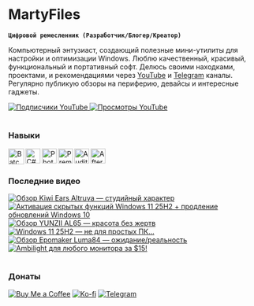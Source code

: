 # MartyFiles

**`Цифровой ремесленник (Разработчик/Блогер/Креатор)`**

Компьютерный энтузиаст, создающий полезные мини-утилиты для настройки и оптимизации Windows. Люблю качественный, красивый, функциональный и портативный софт. Делюсь своими находками, проектами, и рекомендациями через [YouTube][youtube] и [Telegram][telegram] каналы. Регулярно публикую обзоры на периферию, девайсы и интересные гаджеты.

<p align="left">
  <a href="https://www.youtube.com/c/martyfiles?sub_confirmation=1">
    <img 
      alt="Подписчики YouTube" 
      title="Подпишись на канал MartyFiles" 
      src="https://custom-icon-badges.demolab.com/youtube/channel/subscribers/UC91g0nUytzMbjLxE6OBQiyQ?color=%23E05D44&label=%D0%9F%D0%BE%D0%B4%D0%BF%D0%B8%D1%81%D1%87%D0%B8%D0%BA%D0%B8&logo=video&logoColor=white&style=for-the-badge&labelColor=%23CE4630" />
  </a>
  <a href="https://www.youtube.com/c/martyfiles">
    <img 
      alt="Просмотры YouTube" 
      title="Просмотры канала MartyFiles" 
      src="https://custom-icon-badges.demolab.com/youtube/channel/views/UC91g0nUytzMbjLxE6OBQiyQ?color=%23E1AD0E&label=%D0%9F%D1%80%D0%BE%D1%81%D0%BC%D0%BE%D1%82%D1%80%D1%8B&logo=eye&logoColor=white&style=for-the-badge&labelColor=%23C79600" />
  </a>
</p>


#

### Навыки

<img align="left" alt="Batch" width="32px" src="https://cdn-icons-png.flaticon.com/512/11743/11743804.png" />
<img align="left" alt="C#" width="30px" src="https://cdn-icons-png.flaticon.com/512/9083/9083011.png" />
<img align="left" alt="Photoshop" width="30px" src="https://cdn-icons-png.flaticon.com/512/5968/5968520.png" />
<img align="left" alt="Premiere Pro" width="30px" src="https://cdn-icons-png.flaticon.com/512/5968/5968525.png" />
<img align="left" alt="Audition" width="30px" src="https://cdn-icons-png.flaticon.com/512/5968/5968442.png" />
<img align="left" alt="After Effects" width="30px" src="https://cdn-icons-png.flaticon.com/512/5968/5968428.png" />
<br />

#

### Последние видео

<!-- BEGIN YOUTUBE-CARDS -->
[![Обзор Kiwi Ears Altruva — студийный характер](https://ytcards.demolab.com/?id=Uh8RwnQKFuk&title=%D0%9E%D0%B1%D0%B7%D0%BE%D1%80+Kiwi+Ears+Altruva+%E2%80%94+%D1%81%D1%82%D1%83%D0%B4%D0%B8%D0%B9%D0%BD%D1%8B%D0%B9+%D1%85%D0%B0%D1%80%D0%B0%D0%BA%D1%82%D0%B5%D1%80&lang=ru&timestamp=1761382816&background_color=%23191919&title_color=%23ffffff&stats_color=%23dedede&max_title_lines=3&width=250&border_radius=5 "Обзор Kiwi Ears Altruva — студийный характер")](https://www.youtube.com/watch?v=Uh8RwnQKFuk)
[![Активация скрытых функций Windows 11 25H2 + продление обновлений Windows 10](https://ytcards.demolab.com/?id=ewDkd0_xCcw&title=%D0%90%D0%BA%D1%82%D0%B8%D0%B2%D0%B0%D1%86%D0%B8%D1%8F+%D1%81%D0%BA%D1%80%D1%8B%D1%82%D1%8B%D1%85+%D1%84%D1%83%D0%BD%D0%BA%D1%86%D0%B8%D0%B9+Windows+11+25H2+%2B+%D0%BF%D1%80%D0%BE%D0%B4%D0%BB%D0%B5%D0%BD%D0%B8%D0%B5+%D0%BE%D0%B1%D0%BD%D0%BE%D0%B2%D0%BB%D0%B5%D0%BD%D0%B8%D0%B9+Windows+10&lang=ru&timestamp=1760778009&background_color=%23191919&title_color=%23ffffff&stats_color=%23dedede&max_title_lines=3&width=250&border_radius=5 "Активация скрытых функций Windows 11 25H2 + продление обновлений Windows 10")](https://www.youtube.com/watch?v=ewDkd0_xCcw)
[![Обзор YUNZII AL65 — красота без жертв](https://ytcards.demolab.com/?id=JSlpnzPgjDM&title=%D0%9E%D0%B1%D0%B7%D0%BE%D1%80+YUNZII+AL65+%E2%80%94+%D0%BA%D1%80%D0%B0%D1%81%D0%BE%D1%82%D0%B0+%D0%B1%D0%B5%D0%B7+%D0%B6%D0%B5%D1%80%D1%82%D0%B2&lang=ru&timestamp=1760173207&background_color=%23191919&title_color=%23ffffff&stats_color=%23dedede&max_title_lines=3&width=250&border_radius=5 "Обзор YUNZII AL65 — красота без жертв")](https://www.youtube.com/watch?v=JSlpnzPgjDM)
[![Windows 11 25H2 — не для простых ПК...](https://ytcards.demolab.com/?id=bGAZ1Ks0il0&title=Windows+11+25H2+%E2%80%94+%D0%BD%D0%B5+%D0%B4%D0%BB%D1%8F+%D0%BF%D1%80%D0%BE%D1%81%D1%82%D1%8B%D1%85+%D0%9F%D0%9A...&lang=ru&timestamp=1759568408&background_color=%23191919&title_color=%23ffffff&stats_color=%23dedede&max_title_lines=3&width=250&border_radius=5 "Windows 11 25H2 — не для простых ПК...")](https://www.youtube.com/watch?v=bGAZ1Ks0il0)
[![Обзор Epomaker Luma84 — ожидание/реальность](https://ytcards.demolab.com/?id=enzOrM8bT28&title=%D0%9E%D0%B1%D0%B7%D0%BE%D1%80+Epomaker+Luma84+%E2%80%94+%D0%BE%D0%B6%D0%B8%D0%B4%D0%B0%D0%BD%D0%B8%D0%B5%2F%D1%80%D0%B5%D0%B0%D0%BB%D1%8C%D0%BD%D0%BE%D1%81%D1%82%D1%8C&lang=ru&timestamp=1758963651&background_color=%23191919&title_color=%23ffffff&stats_color=%23dedede&max_title_lines=3&width=250&border_radius=5 "Обзор Epomaker Luma84 — ожидание/реальность")](https://www.youtube.com/watch?v=enzOrM8bT28)
[![Ambilight для любого монитора за $15!](https://ytcards.demolab.com/?id=rPCyfRdQbvk&title=Ambilight+%D0%B4%D0%BB%D1%8F+%D0%BB%D1%8E%D0%B1%D0%BE%D0%B3%D0%BE+%D0%BC%D0%BE%D0%BD%D0%B8%D1%82%D0%BE%D1%80%D0%B0+%D0%B7%D0%B0+%2415%21&lang=ru&timestamp=1758358854&background_color=%23191919&title_color=%23ffffff&stats_color=%23dedede&max_title_lines=3&width=250&border_radius=5 "Ambilight для любого монитора за $15!")](https://www.youtube.com/watch?v=rPCyfRdQbvk)
<!-- END YOUTUBE-CARDS -->

#

### Донаты

[![Buy Me a Coffee](https://img.shields.io/badge/Buy%20Me%20a%20Coffee-FFDD00?style=for-the-badge&logo=buy-me-a-coffee&logoColor=black)](https://www.buymeacoffee.com/martyfiles)
[![Ko-fi](https://img.shields.io/badge/Ko--fi-29ABE0?style=for-the-badge&logo=ko-fi&logoColor=white)](https://ko-fi.com/martyfiles)
[![Telegram](https://img.shields.io/badge/Telegram-26A5E4?style=for-the-badge&logo=telegram&logoColor=white)](https://t.me/tribute/app?startapp=dg3u)


[youtube]: https://youtube.com/martyfiles  
[telegram]: https://t.me/martyfiles

